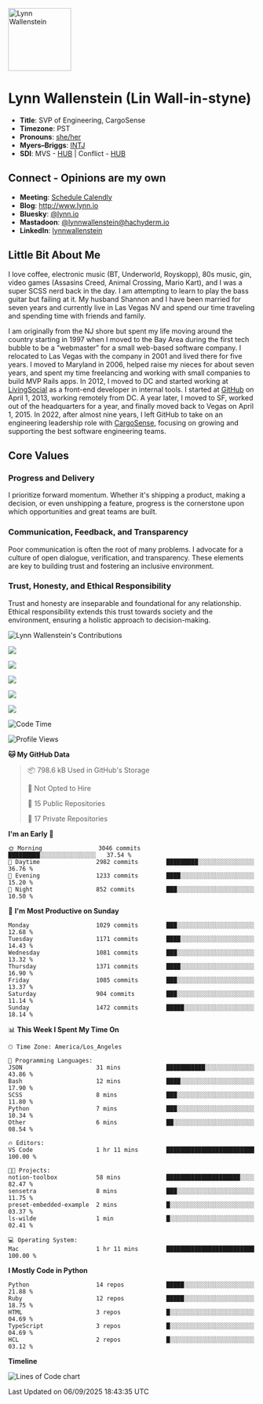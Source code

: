 <img src="https://user-images.githubusercontent.com/2606/58603343-41cfc300-8245-11e9-9777-331a47ceb635.jpg" alt="Lynn Wallenstein" width="128px" align="center" />


# Lynn Wallenstein (Lin Wall-in-styne)

- **Title**: SVP of Engineering, CargoSense
- **Timezone**: PST
- **Pronouns**: [she/her](https://pronouns.org/she-her)
- **Myers–Briggs**: [INTJ](https://www.16personalities.com/intj-personality)
- **SDI**: MVS - [HUB](strength-deployment-inventory.pdf) | Conflict - [HUB](strength-deployment-inventory.pdf)

## Connect - Opinions are my own
- **Meeting**: [Schedule Calendly](https://calendly.com/lynnwallenstein)
- **Blog**: http://www.lynn.io
- **Bluesky**: [@lynn.io](https://bsky.app/profile/lynn.io)
- **Mastadoon**: [@lynnwallenstein@hachyderm.io](https://hachyderm.io/web/@lynnwallenstein)
- **LinkedIn**: [lynnwallenstein](https://www.linkedin.com/in/lynnwallenstein/) 


## Little Bit About Me

I love coffee, electronic music (BT, Underworld, Royskopp), 80s music, gin, video games (Assasins Creed, Animal Crossing, Mario Kart), and I was a super SCSS nerd back in the day. I am attempting to learn to play the bass guitar but failing at it. My husband Shannon and I have been married for seven years and currently live in Las Vegas NV and spend our time traveling and spending time with friends and family.

I am originally from the NJ shore but spent my life moving around the country starting in 1997 when I moved to the Bay Area during the first tech bubble to be a "webmaster" for a small web-based software company. I relocated to Las Vegas with the company in 2001 and lived there for five years. I moved to Maryland in 2006, helped raise my nieces for about seven years, and spent my time freelancing and working with small companies to build MVP Rails apps. In 2012, I moved to DC and started working at [LivingSocial](https://www.livingsocial.com/) as a front-end developer in internal tools. I started at [GitHub](https://www.github.com) on April 1, 2013, working remotely from DC. A year later, I moved to SF, worked out of the headquarters for a year, and finally moved back to Vegas on April 1, 2015. In 2022, after almost nine years, I left GitHub to take on an engineering leadership role with [CargoSense](http://www.cargosense.com), focusing on growing and supporting the best software engineering teams. 

## Core Values

### Progress and Delivery

I prioritize forward momentum. Whether it's shipping a product, making a decision, or even unshipping a feature, progress is the cornerstone upon which opportunities and great teams are built.

### Communication, Feedback, and Transparency

Poor communication is often the root of many problems. I advocate for a culture of open dialogue, verification, and transparency. These elements are key to building trust and fostering an inclusive environment.

### Trust, Honesty, and Ethical Responsibility

Trust and honesty are inseparable and foundational for any relationship. Ethical responsibility extends this trust towards society and the environment, ensuring a holistic approach to decision-making.

<img src="https://raw.githubusercontent.com/lynnwallenstein/lynnwallenstein/main/images/contributions.png" alt="Lynn Wallenstein's Contributions" />

![](http://github-profile-summary-cards.vercel.app/api/cards/profile-details?username=lynnwallenstein&theme=default)

![](http://github-profile-summary-cards.vercel.app/api/cards/repos-per-language?username=lynnwallenstein&theme=default)

![](http://github-profile-summary-cards.vercel.app/api/cards/most-commit-language?username=lynnwallenstein&theme=default)

![](http://github-profile-summary-cards.vercel.app/api/cards/stats?username=lynnwallenstein&theme=default)

![](http://github-profile-summary-cards.vercel.app/api/cards/productive-time?username=lynnwallenstein&theme=default&utcOffset=8)

<!--START_SECTION:waka-->
![Code Time](http://img.shields.io/badge/Code%20Time-168%20hrs%2044%20mins-blue)

![Profile Views](http://img.shields.io/badge/Profile%20Views-0-blue)

**🐱 My GitHub Data** 

> 📦 798.6 kB Used in GitHub's Storage 
 > 
> 🚫 Not Opted to Hire
 > 
> 📜 15 Public Repositories 
 > 
> 🔑 17 Private Repositories 
 > 
**I'm an Early 🐤** 

```text
🌞 Morning                3046 commits        █████████░░░░░░░░░░░░░░░░   37.54 % 
🌆 Daytime                2982 commits        █████████░░░░░░░░░░░░░░░░   36.76 % 
🌃 Evening                1233 commits        ████░░░░░░░░░░░░░░░░░░░░░   15.20 % 
🌙 Night                  852 commits         ███░░░░░░░░░░░░░░░░░░░░░░   10.50 % 
```
📅 **I'm Most Productive on Sunday** 

```text
Monday                   1029 commits        ███░░░░░░░░░░░░░░░░░░░░░░   12.68 % 
Tuesday                  1171 commits        ████░░░░░░░░░░░░░░░░░░░░░   14.43 % 
Wednesday                1081 commits        ███░░░░░░░░░░░░░░░░░░░░░░   13.32 % 
Thursday                 1371 commits        ████░░░░░░░░░░░░░░░░░░░░░   16.90 % 
Friday                   1085 commits        ███░░░░░░░░░░░░░░░░░░░░░░   13.37 % 
Saturday                 904 commits         ███░░░░░░░░░░░░░░░░░░░░░░   11.14 % 
Sunday                   1472 commits        █████░░░░░░░░░░░░░░░░░░░░   18.14 % 
```


📊 **This Week I Spent My Time On** 

```text
🕑︎ Time Zone: America/Los_Angeles

💬 Programming Languages: 
JSON                     31 mins             ███████████░░░░░░░░░░░░░░   43.86 % 
Bash                     12 mins             ████░░░░░░░░░░░░░░░░░░░░░   17.90 % 
SCSS                     8 mins              ███░░░░░░░░░░░░░░░░░░░░░░   11.80 % 
Python                   7 mins              ███░░░░░░░░░░░░░░░░░░░░░░   10.34 % 
Other                    6 mins              ██░░░░░░░░░░░░░░░░░░░░░░░   08.54 % 

🔥 Editors: 
VS Code                  1 hr 11 mins        █████████████████████████   100.00 % 

🐱‍💻 Projects: 
notion-toolbox           58 mins             █████████████████████░░░░   82.47 % 
sensetra                 8 mins              ███░░░░░░░░░░░░░░░░░░░░░░   11.75 % 
preset-embedded-example  2 mins              █░░░░░░░░░░░░░░░░░░░░░░░░   03.37 % 
ls-wilde                 1 min               █░░░░░░░░░░░░░░░░░░░░░░░░   02.41 % 

💻 Operating System: 
Mac                      1 hr 11 mins        █████████████████████████   100.00 % 
```

**I Mostly Code in Python** 

```text
Python                   14 repos            █████░░░░░░░░░░░░░░░░░░░░   21.88 % 
Ruby                     12 repos            █████░░░░░░░░░░░░░░░░░░░░   18.75 % 
HTML                     3 repos             █░░░░░░░░░░░░░░░░░░░░░░░░   04.69 % 
TypeScript               3 repos             █░░░░░░░░░░░░░░░░░░░░░░░░   04.69 % 
HCL                      2 repos             █░░░░░░░░░░░░░░░░░░░░░░░░   03.12 % 
```



**Timeline**

![Lines of Code chart](https://raw.githubusercontent.com/lynnwallenstein/lynnwallenstein/main/assets/bar_graph.png)


 Last Updated on 06/09/2025 18:43:35 UTC
<!--END_SECTION:waka-->
